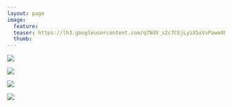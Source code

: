 ```yaml
---
layout: page
image:
  feature:
  teaser: https://lh3.googleusercontent.com/q7NdV_s2c7CEjLyiX5xVvPawm4OFrtjypNn-RnuWXeg=w245
  thumb:
---
```


[![](https://lh3.googleusercontent.com/BIQLdR9QII-ESc6PplHG7b7RDlb1ioiKesHDNasTFAA=w800)](https://lh3.googleusercontent.com/BIQLdR9QII-ESc6PplHG7b7RDlb1ioiKesHDNasTFAA=s0)

[![](https://lh3.googleusercontent.com/EuJZ7R-KzmHylovE8j4xQWWQRHNjLVcaPpj8yTby4uM=w800)](https://lh3.googleusercontent.com/EuJZ7R-KzmHylovE8j4xQWWQRHNjLVcaPpj8yTby4uM=s0)

[![](https://lh3.googleusercontent.com/qfKwF8uvUErzeDPUj6jFUuGFve8f0aoDYrKWqY4bV5s=w800)](https://lh3.googleusercontent.com/qfKwF8uvUErzeDPUj6jFUuGFve8f0aoDYrKWqY4bV5s=s0)

[![](https://lh3.googleusercontent.com/IqTjL2sAYdkGFIlQJ8t63uDUVm6MDP6-BA7w92craI4=w800)](https://lh3.googleusercontent.com/IqTjL2sAYdkGFIlQJ8t63uDUVm6MDP6-BA7w92craI4=s0)
